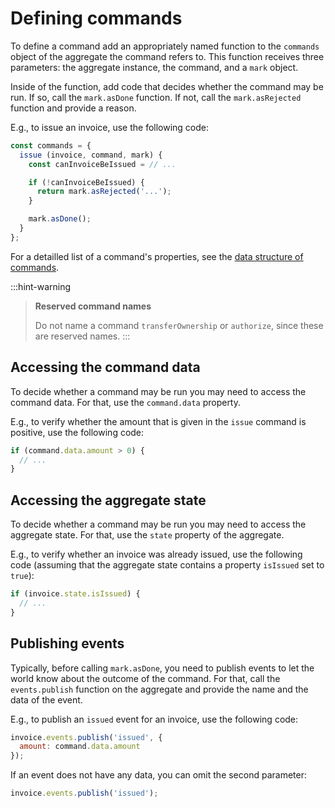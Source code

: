 # Defining commands

To define a command add an appropriately named function to the `commands` object of the aggregate the command refers to. This function receives three parameters: the aggregate instance, the command, and a `mark` object.

Inside of the function, add code that decides whether the command may be run. If so, call the `mark.asDone` function. If not, call the `mark.asRejected` function and provide a reason.

E.g., to issue an invoice, use the following code:

```javascript
const commands = {
  issue (invoice, command, mark) {
    const canInvoiceBeIssued = // ...

    if (!canInvoiceBeIssued) {
      return mark.asRejected('...');
    }

    mark.asDone();
  }
};
```

For a detailled list of a command's properties, see the [data structure of commands](../../data-structures/commands/).

:::hint-warning
> **Reserved command names**
>
> Do not name a command `transferOwnership` or `authorize`, since these are reserved names.
:::

## Accessing the command data

To decide whether a command may be run you may need to access the command data. For that, use the `command.data` property.

E.g., to verify whether the amount that is given in the `issue` command is positive, use the following code:

```javascript
if (command.data.amount > 0) {
  // ...
}
```

## Accessing the aggregate state

To decide whether a command may be run you may need to access the aggregate state. For that, use the `state` property of the aggregate.

E.g., to verify whether an invoice was already issued, use the following code (assuming that the aggregate state contains a property `isIssued` set to `true`):

```javascript
if (invoice.state.isIssued) {
  // ...
}
```

## Publishing events

Typically, before calling `mark.asDone`, you need to publish events to let the world know about the outcome of the command. For that, call the `events.publish` function on the aggregate and provide the name and the data of the event.

E.g., to publish an `issued` event for an invoice, use the following code:

```javascript
invoice.events.publish('issued', {
  amount: command.data.amount
});
```

If an event does not have any data, you can omit the second parameter:

```javascript
invoice.events.publish('issued');
```
